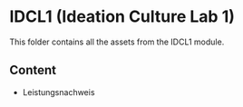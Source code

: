 # IDCL1 (Ideation Culture Lab 1)
This folder contains all the assets from the IDCL1 module.

## Content
* Leistungsnachweis
